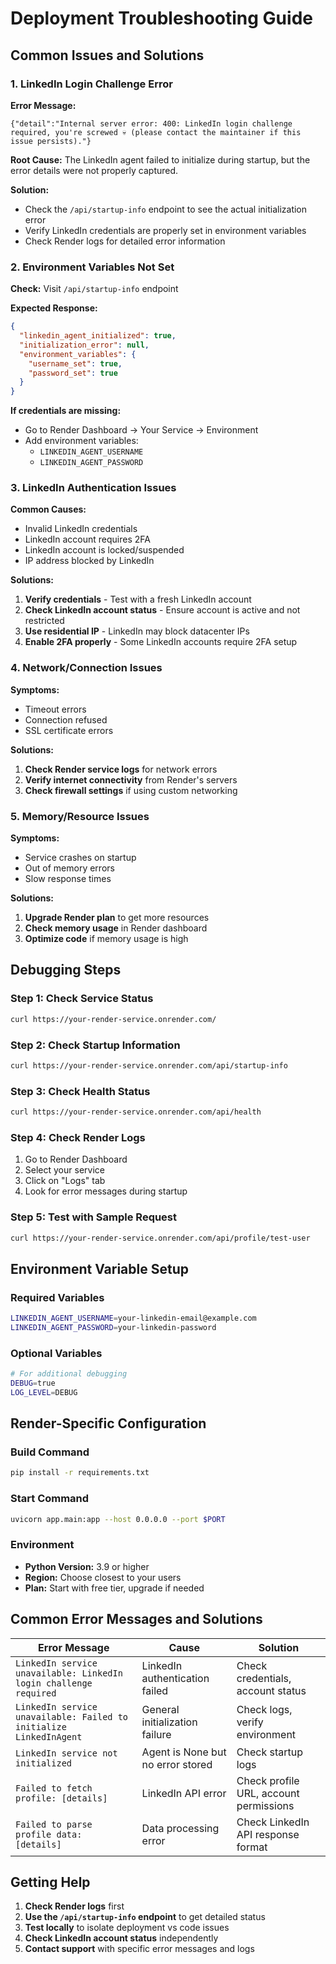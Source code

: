 # Deployment Troubleshooting Guide

## Common Issues and Solutions

### 1. LinkedIn Login Challenge Error

**Error Message:**
```
{"detail":"Internal server error: 400: LinkedIn login challenge required, you're screwed 💀 (please contact the maintainer if this issue persists)."}
```

**Root Cause:** The LinkedIn agent failed to initialize during startup, but the error details were not properly captured.

**Solution:** 
- Check the `/api/startup-info` endpoint to see the actual initialization error
- Verify LinkedIn credentials are properly set in environment variables
- Check Render logs for detailed error information

### 2. Environment Variables Not Set

**Check:** Visit `/api/startup-info` endpoint

**Expected Response:**
```json
{
  "linkedin_agent_initialized": true,
  "initialization_error": null,
  "environment_variables": {
    "username_set": true,
    "password_set": true
  }
}
```

**If credentials are missing:**
- Go to Render Dashboard → Your Service → Environment
- Add environment variables:
  - `LINKEDIN_AGENT_USERNAME`
  - `LINKEDIN_AGENT_PASSWORD`

### 3. LinkedIn Authentication Issues

**Common Causes:**
- Invalid LinkedIn credentials
- LinkedIn account requires 2FA
- LinkedIn account is locked/suspended
- IP address blocked by LinkedIn

**Solutions:**
1. **Verify credentials** - Test with a fresh LinkedIn account
2. **Check LinkedIn account status** - Ensure account is active and not restricted
3. **Use residential IP** - LinkedIn may block datacenter IPs
4. **Enable 2FA properly** - Some LinkedIn accounts require 2FA setup

### 4. Network/Connection Issues

**Symptoms:**
- Timeout errors
- Connection refused
- SSL certificate errors

**Solutions:**
1. **Check Render service logs** for network errors
2. **Verify internet connectivity** from Render's servers
3. **Check firewall settings** if using custom networking

### 5. Memory/Resource Issues

**Symptoms:**
- Service crashes on startup
- Out of memory errors
- Slow response times

**Solutions:**
1. **Upgrade Render plan** to get more resources
2. **Check memory usage** in Render dashboard
3. **Optimize code** if memory usage is high

## Debugging Steps

### Step 1: Check Service Status
```bash
curl https://your-render-service.onrender.com/
```

### Step 2: Check Startup Information
```bash
curl https://your-render-service.onrender.com/api/startup-info
```

### Step 3: Check Health Status
```bash
curl https://your-render-service.onrender.com/api/health
```

### Step 4: Check Render Logs
1. Go to Render Dashboard
2. Select your service
3. Click on "Logs" tab
4. Look for error messages during startup

### Step 5: Test with Sample Request
```bash
curl https://your-render-service.onrender.com/api/profile/test-user
```

## Environment Variable Setup

### Required Variables
```bash
LINKEDIN_AGENT_USERNAME=your-linkedin-email@example.com
LINKEDIN_AGENT_PASSWORD=your-linkedin-password
```

### Optional Variables
```bash
# For additional debugging
DEBUG=true
LOG_LEVEL=DEBUG
```

## Render-Specific Configuration

### Build Command
```bash
pip install -r requirements.txt
```

### Start Command
```bash
uvicorn app.main:app --host 0.0.0.0 --port $PORT
```

### Environment
- **Python Version:** 3.9 or higher
- **Region:** Choose closest to your users
- **Plan:** Start with free tier, upgrade if needed

## Common Error Messages and Solutions

| Error Message | Cause | Solution |
|---------------|-------|----------|
| `LinkedIn service unavailable: LinkedIn login challenge required` | LinkedIn authentication failed | Check credentials, account status |
| `LinkedIn service unavailable: Failed to initialize LinkedInAgent` | General initialization failure | Check logs, verify environment |
| `LinkedIn service not initialized` | Agent is None but no error stored | Check startup logs |
| `Failed to fetch profile: [details]` | LinkedIn API error | Check profile URL, account permissions |
| `Failed to parse profile data: [details]` | Data processing error | Check LinkedIn API response format |

## Getting Help

1. **Check Render logs** first
2. **Use the `/api/startup-info` endpoint** to get detailed status
3. **Test locally** to isolate deployment vs code issues
4. **Check LinkedIn account status** independently
5. **Contact support** with specific error messages and logs 